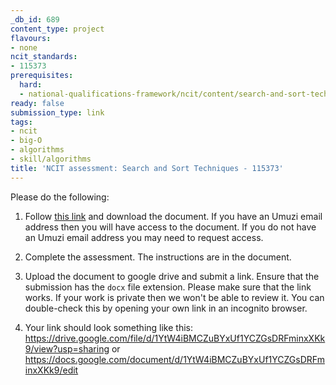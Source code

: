 ```yaml
---
_db_id: 689
content_type: project
flavours:
- none
ncit_standards:
- 115373
prerequisites:
  hard:
  - national-qualifications-framework/ncit/content/search-and-sort-techniques
ready: false
submission_type: link
tags:
- ncit
- big-O
- algorithms
- skill/algorithms
title: 'NCIT assessment: Search and Sort Techniques - 115373'
---
```


Please do the following:

1. Follow [this link](https://drive.google.com/file/d/1XC4_M0leDTCR5NNAs7YEthyrcOBFNaac/view?usp=sharing) and download the document. If you have an Umuzi email address then you will have access to the document. If you do not have an Umuzi email address you may need to request access.

2. Complete the assessment. The instructions are in the document. 
   
3. Upload the document to google drive and submit a link. Ensure that the submission has the `docx` file extension. Please make sure that the link works. If your work is private then we won't be able to review it. You can double-check this by opening your own link in an incognito browser.  

4. Your link should look something like this:
https://drive.google.com/file/d/1YtW4iBMCZuBYxUf1YCZGsDRFminxXKk9/view?usp=sharing or https://docs.google.com/document/d/1YtW4iBMCZuBYxUf1YCZGsDRFminxXKk9/edit